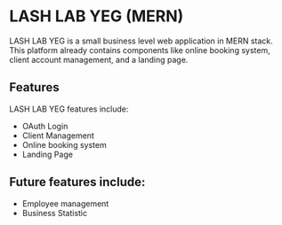 # LASH LAB YEG (MERN)

LASH LAB YEG is a small business level web application in MERN stack. This platform already contains components like online booking system, client account management, and a landing page.


## Features

LASH LAB YEG features include:
- OAuth Login
- Client Management 
- Online booking system 
- Landing Page


## Future features include:
- Employee management 
- Business Statistic 
